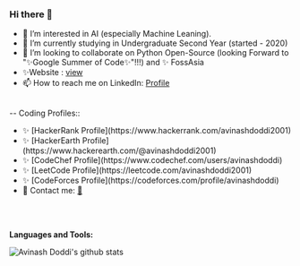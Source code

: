 ### Hi there 👋

- 👀 I’m interested in AI (especially Machine Leaning).
- 🌱 I’m currently studying in Undergraduate Second Year (started - 2020)
- 💞️ I’m looking to collaborate on Python Open-Source (looking Forward to "✨Google Summer of Code✨"!!!) and ✨ FossAsia
- ✨Website : [view](https://avinashdoddi.wordpress.com)
- 📫 How to reach me on LinkedIn: [Profile](https://www.linkedin.com/in/avinash-doddi-2001)
<br/>
-- Coding Profiles::
<ul>
  <li>✨ [HackerRank Profile](https://www.hackerrank.com/avinashdoddi2001)</li>
<li>✨ [HackerEarth Profile](https://www.hackerearth.com/@avinashdoddi2001)</li>
<li>✨ [CodeChef Profile](https://www.codechef.com/users/avinashdoddi)</li>
<li>✨ [LeetCode Profile](https://leetcode.com/avinashdoddi2001)</li>
<li>✨ [CodeForces Profile](https://codeforces.com/profile/avinashdoddi)</li>
<li>📧 Contact me: <a href="avinashdoddi2001@gmail.com">📧</a></li>
 </ul>

<br/>
<br/>

**Languages and Tools:**  

![Avinash Doddi's github stats](https://github-readme-stats.vercel.app/api?username=avinash-doddi&show_icons=true&theme=angolia)
